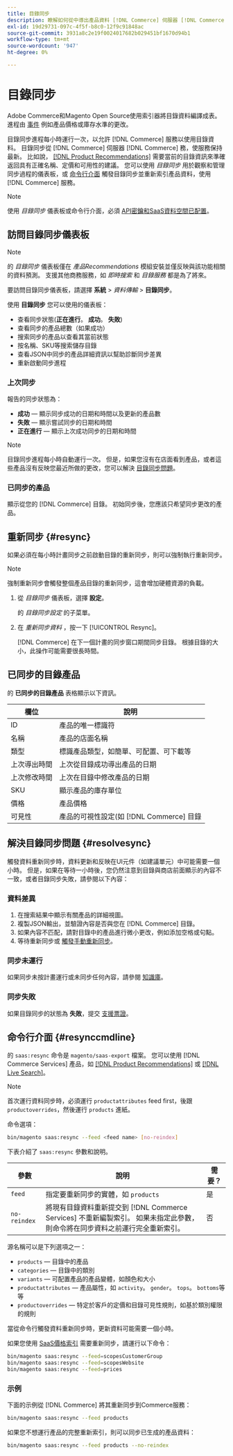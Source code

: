 ```yaml
---
title: 目錄同步
description: 瞭解如何從中導出產品資料 [!DNL Commerce] 伺服器 [!DNL Commerce Services] 持續更新服務。
exl-id: 19d29731-097c-4f5f-b8c0-12f9c91848ac
source-git-commit: 3931a8c2e19f0024017682b029451bf1670d94b1
workflow-type: tm+mt
source-wordcount: '947'
ht-degree: 0%

---
```


# 目錄同步

Adobe Commerce和Magento Open Source使用索引器將目錄資料編譯成表。 進程由 [事件](https://experienceleague.adobe.com/docs/commerce-admin/systems/tools/index-management.html#events-that-trigger-full-reindexing) 例如產品價格或庫存水準的更改。

目錄同步進程每小時運行一次，以允許 [!DNL Commerce] 服務以使用目錄資料。 目錄同步從 [!DNL Commerce] 伺服器 [!DNL Commerce] 務，使服務保持最新。 比如說， [[!DNL Product Recommendations]](/help/product-recommendations/overview.md) 需要當前的目錄資訊來準確返回具有正確名稱、定價和可用性的建議。 您可以使用 _目錄同步_ 用於觀察和管理同步過程的儀表板，或 [命令行介面](#resynccmdline) 觸發目錄同步並重新索引產品資料，使用 [!DNL Commerce] 服務。

>[!NOTE]
>
> 使用 _目錄同步_ 儀表板或命令行介面，必須 [API密鑰和SaaS資料空間已配置](saas.md)。

## 訪問目錄同步儀表板

>[!NOTE]
>
> 的 _目錄同步_ 儀表板僅在 _產品Recommendations_ 模組安裝並僅反映與該功能相關的資料預測。 支援其他商務服務，如 _即時搜索_ 和 _目錄服務_ 都是為了將來。

要訪問目錄同步儀表板，請選擇 **系統** > _資料傳輸_ > **目錄同步**。

使用 **目錄同步** 您可以使用的儀表板：

- 查看同步狀態(**正在進行**。 **成功**。 **失敗**)
- 查看同步的產品總數（如果成功）
- 搜索同步的產品以查看其當前狀態
- 按名稱、SKU等搜索儲存目錄
- 查看JSON中同步的產品詳細資訊以幫助診斷同步差異
- 重新啟動同步進程

### 上次同步

報告的同步狀態為：

- **成功**  — 顯示同步成功的日期和時間以及更新的產品數
- **失敗**  — 顯示嘗試同步的日期和時間
- **正在進行**  — 顯示上次成功同步的日期和時間

>[!NOTE]
>
> 目錄同步進程每小時自動運行一次。 但是，如果您沒有在店面看到產品，或者這些產品沒有反映您最近所做的更改，您可以解決 [目錄同步問題](#resolvesync)。

### 已同步的產品

顯示從您的 [!DNL Commerce] 目錄。 初始同步後，您應該只希望同步更改的產品。

## 重新同步 {#resync}

如果必須在每小時計畫同步之前啟動目錄的重新同步，則可以強制執行重新同步。

>[!NOTE]
>
> 強制重新同步會觸發整個產品目錄的重新同步，這會增加硬體資源的負載。

1. 從 _目錄同步_ 儀表板，選擇 **設定**。

   的 _目錄同步設定_ 的子菜單。

1. 在 _重新同步資料_ ，按一下 [!UICONTROL Resync]。

   [!DNL Commerce] 在下一個計畫的同步窗口期間同步目錄。 根據目錄的大小，此操作可能需要很長時間。


## 已同步的目錄產品

的 **已同步的目錄產品** 表格顯示以下資訊。

| 欄位 | 說明 |
|---|---|
| ID | 產品的唯一標識符 |
| 名稱 | 產品的店面名稱 |
| 類型 | 標識產品類型，如簡單、可配置、可下載等 |
| 上次導出時間 | 上次從目錄成功導出產品的日期 |
| 上次修改時間 | 上次在目錄中修改產品的日期 |
| SKU | 顯示產品的庫存單位 |
| 價格 | 產品價格 |
| 可見性 | 產品的可視性設定(如 [!DNL Commerce] 目錄 |

## 解決目錄同步問題 {#resolvesync}

觸發資料重新同步時，資料更新和反映在UI元件（如建議單元）中可能需要一個小時。 但是，如果在等待一小時後，您仍然注意到目錄與商店前面顯示的內容不一致，或者目錄同步失敗，請參閱以下內容：

### 資料差異

1. 在搜索結果中顯示有關產品的詳細視圖。
1. 複製JSON輸出，並驗證內容是否與您在 [!DNL Commerce] 目錄。
1. 如果內容不匹配，請對目錄中的產品進行微小更改，例如添加空格或句點。
1. 等待重新同步或 [觸發手動重新同步](#resync)。

### 同步未運行

如果同步未按計畫運行或未同步任何內容，請參閱 [知識庫](https://experienceleague.adobe.com/docs/commerce-knowledge-base/kb/troubleshooting/miscellaneous/troubleshoot-product-recommendations-module-in-magento-commerce.html)。

### 同步失敗

如果目錄同步的狀態為 **失敗**，提交 [支援票證](https://experienceleague.adobe.com/docs/commerce-knowledge-base/kb/help-center-guide/magento-help-center-user-guide.html#submit-ticket)。

## 命令行介面 {#resynccmdline}

的 `saas:resync` 命令是 `magento/saas-export` 檔案。 您可以使用 [!DNL Commerce Services] 產品，如 [[!DNL Product Recommendations]](/help/product-recommendations/install-configure.md) 或 [[!DNL Live Search]](/help/live-search/install.md)。

>[!NOTE]
>
> 首次運行資料同步時，必須運行 `productattributes` feed first，後跟 `productoverrides`，然後運行 `products` 進紙。

命令選項：

```bash
bin/magento saas:resync --feed <feed name> [no-reindex]
```

下表介紹了 `saas:resync` 參數和說明。

| 參數 | 說明 | 需要？ |
|---| ---| ---|
| `feed` | 指定要重新同步的實體，如 `products` | 是 |
| `no-reindex` | 將現有目錄資料重新提交到 [!DNL Commerce Services] 不重新編製索引。 如果未指定此參數，則命令將在同步資料之前運行完全重新索引。 | 否 |

源名稱可以是下列選項之一：

- `products` — 目錄中的產品
- `categories` — 目錄中的類別
- `variants` — 可配置產品的產品變體，如顏色和大小
- `productattributes` — 產品屬性，如 `activity`。 `gender`。 `tops`。 `bottoms`等等
- `productoverrides` — 特定於客戶的定價和目錄可見性規則，如基於類別權限的規則

當從命令行觸發資料重新同步時，更新資料可能需要一個小時。

如果您使用 [SaaS價格索引](../price-index/index.md) 需要重新同步，請運行以下命令：

```bash
bin/magento saas:resync --feed=scopesCustomerGroup
bin/magento saas:resync --feed=scopesWebsite
bin/magento saas:resync --feed=prices
```

### 示例

下面的示例從 [!DNL Commerce] 將其重新同步到Commerce服務：

```bash
bin/magento saas:resync --feed products
```

如果您不想運行產品的完整重新索引，則可以同步已生成的產品資料：

```bash
bin/magento saas:resync --feed products --no-reindex
```
